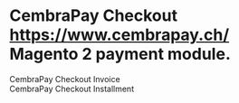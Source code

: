 # CembraPay Checkout https://www.cembrapay.ch/ Magento 2 payment module.
CembraPay Checkout Invoice<br />
CembraPay Checkout Installment
